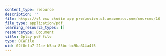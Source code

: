 ```yaml
---
content_type: resource
description: ''
file: https://ol-ocw-studio-app-production.s3.amazonaws.com/courses/16-346-astrodynamics-fall-2008/02f8efa721aeb5aa85bcbc9ba344a4f5_SJI-SAs1Rnk.pdf
file_type: application/pdf
learning_resource_types: []
resourcetype: Document
title: 3play pdf file
type: OCWFile
uid: 02f8efa7-21ae-b5aa-85bc-bc9ba344a4f5
---
```

